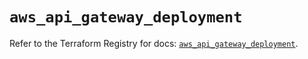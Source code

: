# `aws_api_gateway_deployment`

Refer to the Terraform Registry for docs: [`aws_api_gateway_deployment`](https://registry.terraform.io/providers/hashicorp/aws/5.39.0/docs/resources/api_gateway_deployment).
